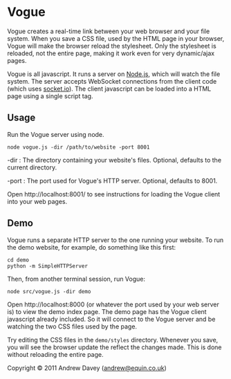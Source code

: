 # Vogue

Vogue creates a real-time link between your web browser and your file system. When you save 
a CSS file, used by the HTML page in your browser, Vogue will make the browser reload the 
stylesheet. Only the stylesheet is reloaded, not the entire page, making it work
even for very dynamic/ajax pages.

Vogue is all javascript. It runs a server on [Node.js](http://nodejs.org/), 
which will watch the file system. 
The server accepts WebSocket connections from the client code 
(which uses [socket.io](http://socket.io/)).
The client javascript can be loaded into a HTML page using a single script tag.

## Usage
Run the Vogue server using node.

    node vogue.js -dir /path/to/website -port 8001

-dir : The directory containing your website's files. 
Optional, defaults to the current directory.
  
-port : The port used for Vogue's HTTP server. Optional, defaults to 8001.

Open http://localhost:8001/ to see instructions for loading the Vogue client into your
web pages.

## Demo
Vogue runs a separate HTTP server to the one running your website.
To run the demo website, for example, do something like this first:
  
    cd demo  
    python -m SimpleHTTPServer

Then, from another terminal session, run Vogue:

    node src/vogue.js -dir demo

Open http://localhost:8000 (or whatever the port used by your web server is) 
to view the demo index page. The demo page has the Vogue client javascript already included.
So it will connect to the Vogue server and be watching the two CSS files used by the page.

Try editing the CSS files in the `demo/styles` directory. Whenever you save, you will see the 
browser update the reflect the changes made. This is done without reloading the entire page.

Copyright &copy; 2011 Andrew Davey (andrew@equin.co.uk)

